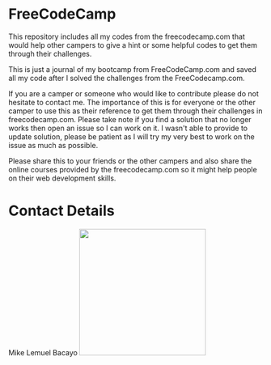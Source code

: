 # FreeCodeCamp
This repository includes all my codes from the freecodecamp.com that would help other campers to give a hint or some helpful codes to get them through their challenges.

This is just a journal of my bootcamp from FreeCodeCamp.com and saved all my code after I solved the challenges from the  FreeCodecamp.com.

If you are a camper or someone who would like to contribute please do not hesitate to contact me. The importance of this is for everyone or the other camper to use this as their reference to get them through their challenges in freecodecamp.com.  Please take note if you find a solution that no  longer works then open an issue so I can work on it. I wasn't able to provide to update solution,  please be patient as I will  try my very best to work on the issue as much as possible. 

Please share this to your friends or the other campers and also share the online courses provided by the freecodecamp.com so it might help people on their web development skills.

# Contact Details

Mike Lemuel Bacayo
<img src="https://avatars3.githubusercontent.com/u/29329111?v=4&s=460" width="250" height="250">
